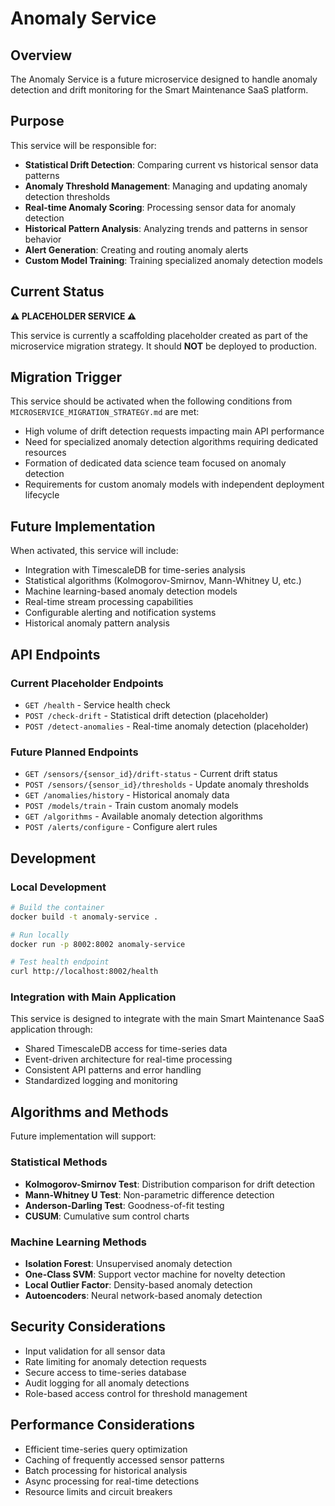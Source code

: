 # Anomaly Service

## Overview

The Anomaly Service is a future microservice designed to handle anomaly detection and drift monitoring for the Smart Maintenance SaaS platform.

## Purpose

This service will be responsible for:

- **Statistical Drift Detection**: Comparing current vs historical sensor data patterns
- **Anomaly Threshold Management**: Managing and updating anomaly detection thresholds
- **Real-time Anomaly Scoring**: Processing sensor data for anomaly detection
- **Historical Pattern Analysis**: Analyzing trends and patterns in sensor behavior
- **Alert Generation**: Creating and routing anomaly alerts
- **Custom Model Training**: Training specialized anomaly detection models

## Current Status

**⚠️ PLACEHOLDER SERVICE ⚠️**

This service is currently a scaffolding placeholder created as part of the microservice migration strategy. It should **NOT** be deployed to production.

## Migration Trigger

This service should be activated when the following conditions from `MICROSERVICE_MIGRATION_STRATEGY.md` are met:

- High volume of drift detection requests impacting main API performance
- Need for specialized anomaly detection algorithms requiring dedicated resources
- Formation of dedicated data science team focused on anomaly detection
- Requirements for custom anomaly models with independent deployment lifecycle

## Future Implementation

When activated, this service will include:

- Integration with TimescaleDB for time-series analysis
- Statistical algorithms (Kolmogorov-Smirnov, Mann-Whitney U, etc.)
- Machine learning-based anomaly detection models
- Real-time stream processing capabilities
- Configurable alerting and notification systems
- Historical anomaly pattern analysis

## API Endpoints

### Current Placeholder Endpoints

- `GET /health` - Service health check
- `POST /check-drift` - Statistical drift detection (placeholder)
- `POST /detect-anomalies` - Real-time anomaly detection (placeholder)

### Future Planned Endpoints

- `GET /sensors/{sensor_id}/drift-status` - Current drift status
- `POST /sensors/{sensor_id}/thresholds` - Update anomaly thresholds
- `GET /anomalies/history` - Historical anomaly data
- `POST /models/train` - Train custom anomaly models
- `GET /algorithms` - Available anomaly detection algorithms
- `POST /alerts/configure` - Configure alert rules

## Development

### Local Development

```bash
# Build the container
docker build -t anomaly-service .

# Run locally
docker run -p 8002:8002 anomaly-service

# Test health endpoint
curl http://localhost:8002/health
```

### Integration with Main Application

This service is designed to integrate with the main Smart Maintenance SaaS application through:

- Shared TimescaleDB access for time-series data
- Event-driven architecture for real-time processing
- Consistent API patterns and error handling
- Standardized logging and monitoring

## Algorithms and Methods

Future implementation will support:

### Statistical Methods
- **Kolmogorov-Smirnov Test**: Distribution comparison for drift detection
- **Mann-Whitney U Test**: Non-parametric difference detection
- **Anderson-Darling Test**: Goodness-of-fit testing
- **CUSUM**: Cumulative sum control charts

### Machine Learning Methods
- **Isolation Forest**: Unsupervised anomaly detection
- **One-Class SVM**: Support vector machine for novelty detection
- **Local Outlier Factor**: Density-based anomaly detection
- **Autoencoders**: Neural network-based anomaly detection

## Security Considerations

- Input validation for all sensor data
- Rate limiting for anomaly detection requests
- Secure access to time-series database
- Audit logging for all anomaly detections
- Role-based access control for threshold management

## Performance Considerations

- Efficient time-series query optimization
- Caching of frequently accessed sensor patterns
- Batch processing for historical analysis
- Async processing for real-time detections
- Resource limits and circuit breakers